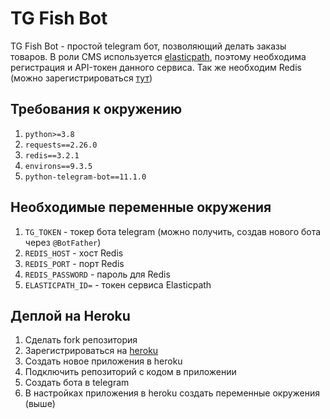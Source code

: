 # TG Fish Bot
TG Fish Bot - простой telegram бот, позволяющий делать заказы товаров. В роли CMS используется [elasticpath](https://elasticpath.com/),
поэтому необходима регистрация и API-токен данного сервиса. Так же необходим Redis (можно зарегистрироваться [тут](https://redislabs.com/))

## Требования к окружению
1. `python>=3.8`
1. `requests==2.26.0`
2. `redis==3.2.1`
3. `environs==9.3.5`
4. `python-telegram-bot==11.1.0`

## Необходимые переменные окружения
1. `TG_TOKEN` - токер бота telegram (можно получить, создав нового бота через `@BotFather`)
2. `REDIS_HOST` - хост Redis
3. `REDIS_PORT` - порт Redis
4. `REDIS_PASSWORD` - пароль для Redis
5. `ELASTICPATH_ID=` - токен сервиса Elasticpath

## Деплой на Heroku
1. Сделать fork репозитория
2. Зарегистрироваться на [heroku](https://www.heroku.com/)
3. Создать новое приложения в heroku
4. Подключить репозиторий с кодом в приложении
5. Создать бота в telegram 
6. В настройках приложения в heroku создать переменные окружения (выше)


